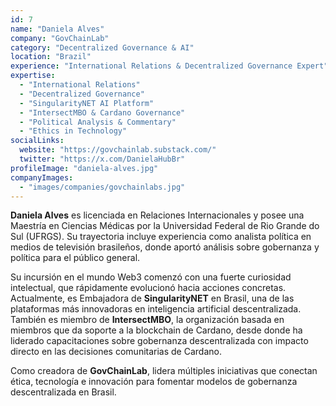 ```yaml
---
id: 7
name: "Daniela Alves"
company: "GovChainLab"
category: "Decentralized Governance & AI"
location: "Brazil"
experience: "International Relations & Decentralized Governance Expert"
expertise:
  - "International Relations"
  - "Decentralized Governance"
  - "SingularityNET AI Platform"
  - "IntersectMBO & Cardano Governance"
  - "Political Analysis & Commentary"
  - "Ethics in Technology"
socialLinks:
  website: "https://govchainlab.substack.com/"
  twitter: "https://x.com/DanielaHubBr"
profileImage: "daniela-alves.jpg"
companyImages:
  - "images/companies/govchainlabs.jpg"
---
```


**Daniela Alves** es licenciada en Relaciones Internacionales y posee una Maestría en Ciencias Médicas por la Universidad Federal de Rio Grande do Sul (UFRGS). Su trayectoria incluye experiencia como analista política en medios de televisión brasileños, donde aportó análisis sobre gobernanza y política para el público general. 

Su incursión en el mundo Web3 comenzó con una fuerte curiosidad intelectual, que rápidamente evolucionó hacia acciones concretas. Actualmente, es Embajadora de **SingularityNET** en Brasil, una de las plataformas más innovadoras en inteligencia artificial descentralizada. También es miembro de **IntersectMBO**, la organización basada en miembros que da soporte a la blockchain de Cardano, desde donde ha liderado capacitaciones sobre gobernanza descentralizada con impacto directo en las decisiones comunitarias de Cardano. 

Como creadora de **GovChainLab**, lidera múltiples iniciativas que conectan ética, tecnología e innovación para fomentar modelos de gobernanza descentralizada en Brasil.